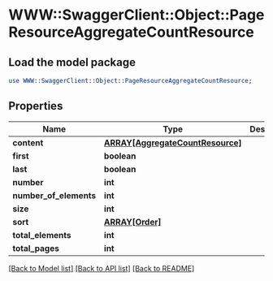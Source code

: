 # WWW::SwaggerClient::Object::PageResourceAggregateCountResource

## Load the model package
```perl
use WWW::SwaggerClient::Object::PageResourceAggregateCountResource;
```

## Properties
Name | Type | Description | Notes
------------ | ------------- | ------------- | -------------
**content** | [**ARRAY[AggregateCountResource]**](AggregateCountResource.md) |  | [optional] 
**first** | **boolean** |  | [optional] 
**last** | **boolean** |  | [optional] 
**number** | **int** |  | [optional] 
**number_of_elements** | **int** |  | [optional] 
**size** | **int** |  | [optional] 
**sort** | [**ARRAY[Order]**](Order.md) |  | [optional] 
**total_elements** | **int** |  | [optional] 
**total_pages** | **int** |  | [optional] 

[[Back to Model list]](../README.md#documentation-for-models) [[Back to API list]](../README.md#documentation-for-api-endpoints) [[Back to README]](../README.md)


